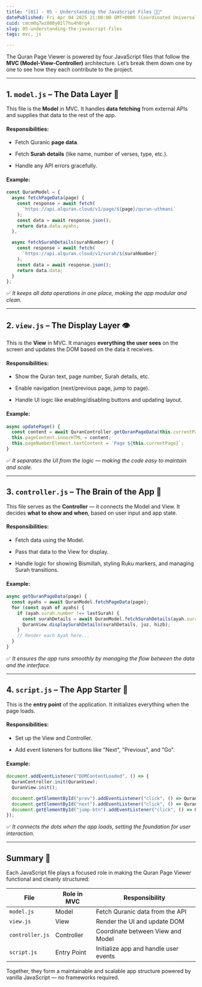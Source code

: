 ```yaml
---
title: "[01] - 05 - Understanding the JavaScript Files 🧠📜"
datePublished: Fri Apr 04 2025 21:00:00 GMT+0000 (Coordinated Universal Time)
cuid: cmcm0q7wz000y02l7hu4h0rg4
slug: 05-understanding-the-javascript-files
tags: mvc, js

---
```


The Quran Page Viewer is powered by four JavaScript files that follow the **MVC (Model-View-Controller)** architecture. Let’s break them down one by one to see how they each contribute to the project.

---

## 1\. `model.js` – The Data Layer 📡

This file is the **Model** in MVC. It handles **data fetching** from external APIs and supplies that data to the rest of the app.

#### Responsibilities:

* Fetch Quranic **page data**.
    
* Fetch **Surah details** (like name, number of verses, type, etc.).
    
* Handle any API errors gracefully.
    

#### Example:

```javascript
const QuranModel = {
  async fetchPageData(page) {
    const response = await fetch(
      `https://api.alquran.cloud/v1/page/${page}/quran-uthmani`
    );
    const data = await response.json();
    return data.data.ayahs;
  },

  async fetchSurahDetails(surahNumber) {
    const response = await fetch(
      `https://api.alquran.cloud/v1/surah/${surahNumber}`
    );
    const data = await response.json();
    return data.data;
  }
};
```

✅ *It keeps all data operations in one place, making the app modular and clean.*

---

## 2\. `view.js` – The Display Layer 👁️

This is the **View** in MVC. It manages **everything the user sees** on the screen and updates the DOM based on the data it receives.

#### Responsibilities:

* Show the Quran text, page number, Surah details, etc.
    
* Enable navigation (next/previous page, jump to page).
    
* Handle UI logic like enabling/disabling buttons and updating layout.
    

#### Example:

```javascript
async updatePage() {
  const content = await QuranController.getQuranPageData(this.currentPage);
  this.pageContent.innerHTML = content;
  this.pageNumberElement.textContent = `Page ${this.currentPage}`;
}
```

✅ *It separates the UI from the logic — making the code easy to maintain and scale.*

---

## 3\. `controller.js` – The Brain of the App 🧠

This file serves as the **Controller** — it connects the Model and View. It decides **what to show and when**, based on user input and app state.

#### Responsibilities:

* Fetch data using the Model.
    
* Pass that data to the View for display.
    
* Handle logic for showing Bismillah, styling Ruku markers, and managing Surah transitions.
    

#### Example:

```javascript
async getQuranPageData(page) {
  const ayahs = await QuranModel.fetchPageData(page);
  for (const ayah of ayahs) {
    if (ayah.surah.number !== lastSurah) {
      const surahDetails = await QuranModel.fetchSurahDetails(ayah.surah.number);
      QuranView.displaySurahDetails(surahDetails, juz, hizb);
    }
    // Render each Ayah here...
  }
}
```

✅ *It ensures the app runs smoothly by managing the flow between the data and the interface.*

---

## 4\. `script.js` – The App Starter 🔁

This is the **entry point** of the application. It initializes everything when the page loads.

#### Responsibilities:

* Set up the View and Controller.
    
* Add event listeners for buttons like "Next", "Previous", and "Go".
    

#### Example:

```javascript
document.addEventListener("DOMContentLoaded", () => {
  QuranController.init(QuranView);
  QuranView.init();

  document.getElementById("prev").addEventListener("click", () => QuranView.changePage(-1));
  document.getElementById("next").addEventListener("click", () => QuranView.changePage(1));
  document.getElementById("jump-btn").addEventListener("click", () => QuranView.jumpToPage());
});
```

✅ *It connects the dots when the app loads, setting the foundation for user interaction.*

---

## Summary 🧩

Each JavaScript file plays a focused role in making the Quran Page Viewer functional and cleanly structured:

| File | Role in MVC | Responsibility |
| --- | --- | --- |
| `model.js` | Model | Fetch Quranic data from the API |
| `view.js` | View | Render the UI and update DOM |
| `controller.js` | Controller | Coordinate between View and Model |
| `script.js` | Entry Point | Initialize app and handle user events |

Together, they form a maintainable and scalable app structure powered by vanilla JavaScript — no frameworks required.
